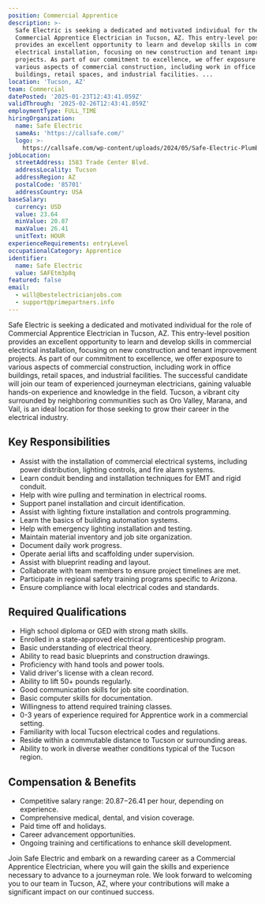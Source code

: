 ```yaml
---
position: Commercial Apprentice
description: >-
  Safe Electric is seeking a dedicated and motivated individual for the role of
  Commercial Apprentice Electrician in Tucson, AZ. This entry-level position
  provides an excellent opportunity to learn and develop skills in commercial
  electrical installation, focusing on new construction and tenant improvement
  projects. As part of our commitment to excellence, we offer exposure to
  various aspects of commercial construction, including work in office
  buildings, retail spaces, and industrial facilities. ...
location: 'Tucson, AZ'
team: Commercial
datePosted: '2025-01-23T12:43:41.059Z'
validThrough: '2025-02-26T12:43:41.059Z'
employmentType: FULL_TIME
hiringOrganization:
  name: Safe Electric
  sameAs: 'https://callsafe.com/'
  logo: >-
    https://callsafe.com/wp-content/uploads/2024/05/Safe-Electric-Plumbing-Logo.png.webp
jobLocation:
  streetAddress: 1583 Trade Center Blvd.
  addressLocality: Tucson
  addressRegion: AZ
  postalCode: '85701'
  addressCountry: USA
baseSalary:
  currency: USD
  value: 23.64
  minValue: 20.87
  maxValue: 26.41
  unitText: HOUR
experienceRequirements: entryLevel
occupationalCategory: Apprentice
identifier:
  name: Safe Electric
  value: SAFEtm3p8q
featured: false
email:
  - will@bestelectricianjobs.com
  - support@primepartners.info
---
```




Safe Electric is seeking a dedicated and motivated individual for the role of Commercial Apprentice Electrician in Tucson, AZ. This entry-level position provides an excellent opportunity to learn and develop skills in commercial electrical installation, focusing on new construction and tenant improvement projects. As part of our commitment to excellence, we offer exposure to various aspects of commercial construction, including work in office buildings, retail spaces, and industrial facilities. The successful candidate will join our team of experienced journeyman electricians, gaining valuable hands-on experience and knowledge in the field. Tucson, a vibrant city surrounded by neighboring communities such as Oro Valley, Marana, and Vail, is an ideal location for those seeking to grow their career in the electrical industry.

## Key Responsibilities

- Assist with the installation of commercial electrical systems, including power distribution, lighting controls, and fire alarm systems.
- Learn conduit bending and installation techniques for EMT and rigid conduit.
- Help with wire pulling and termination in electrical rooms.
- Support panel installation and circuit identification.
- Assist with lighting fixture installation and controls programming.
- Learn the basics of building automation systems.
- Help with emergency lighting installation and testing.
- Maintain material inventory and job site organization.
- Document daily work progress.
- Operate aerial lifts and scaffolding under supervision.
- Assist with blueprint reading and layout.
- Collaborate with team members to ensure project timelines are met.
- Participate in regional safety training programs specific to Arizona.
- Ensure compliance with local electrical codes and standards.

## Required Qualifications

- High school diploma or GED with strong math skills.
- Enrolled in a state-approved electrical apprenticeship program.
- Basic understanding of electrical theory.
- Ability to read basic blueprints and construction drawings.
- Proficiency with hand tools and power tools.
- Valid driver's license with a clean record.
- Ability to lift 50+ pounds regularly.
- Good communication skills for job site coordination.
- Basic computer skills for documentation.
- Willingness to attend required training classes.
- 0-3 years of experience required for Apprentice work in a commercial setting.
- Familiarity with local Tucson electrical codes and regulations.
- Reside within a commutable distance to Tucson or surrounding areas.
- Ability to work in diverse weather conditions typical of the Tucson region.

## Compensation & Benefits

- Competitive salary range: $20.87-$26.41 per hour, depending on experience.
- Comprehensive medical, dental, and vision coverage.
- Paid time off and holidays.
- Career advancement opportunities.
- Ongoing training and certifications to enhance skill development. 

Join Safe Electric and embark on a rewarding career as a Commercial Apprentice Electrician, where you will gain the skills and experience necessary to advance to a journeyman role. We look forward to welcoming you to our team in Tucson, AZ, where your contributions will make a significant impact on our continued success.
